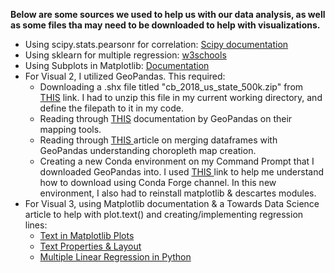__Below are some sources we used to help us with our data analysis, as well as some files tha may need to be downloaded to help with visualizations.__

* Using scipy.stats.pearsonr for correlation: <a href = "https://docs.scipy.org/doc/scipy/reference/generated/scipy.stats.pearsonr.html#:~:text=Pearson%20correlation%20coefficient%20and%20p,linear%20relationship%20between%20two%20datasets.&text=Like%20other%20correlation%20coefficients%2C%20this,with%200%20implying%20no%20correlation.">Scipy documentation</a>
* Using sklearn for multiple regression: <a href= "https://www.w3schools.com/python/python_ml_multiple_regression.asp">w3schools</a>
* Using Subplots in Matplotlib: <a href= "https://matplotlib.org/devdocs/gallery/subplots_axes_and_figures/subplots_demo.html">Documentation</a>
* For Visual 2, I utilized GeoPandas. This required: 
  * Downloading a .shx file titled "cb_2018_us_state_500k.zip" from <a href= "https://www.census.gov/geographies/mapping-files/time-series/geo/carto-boundary-file.html">THIS</a> link. I had to unzip this file in my current working directory, and define the filepath to it in my code. 
  * Reading through <a href= "https://geopandas.org/mapping.html"> THIS</a> documentation by GeoPandas on their mapping tools. 
  * Reading through <a href= "https://medium.com/@minaienick/why-you-should-be-using-geopandas-to-visualize-data-on-maps-aka-geo-visualization-fd1e3b6211b4"> THIS </a> article on merging dataframes with GeoPandas understanding choropleth map creation. 
  * Creating a new Conda environment on my Command Prompt that I downloaded GeoPandas into. I used <a href= "https://geopandas.org/install.html"> THIS </a> link to help me understand how to download using Conda Forge channel. In this new environment, I also had to reinstall matplotlib & descartes modules. 
* For Visual 3, using Matplotlib documentation & a Towards Data Science article to help with plot.text() and creating/implementing regression lines:
  * <a href= "https://matplotlib.org/3.1.1/tutorials/text/text_intro.html"> Text in Matplotlib Plots</a>
  * <a href= "https://matplotlib.org/tutorials/text/text_props.html"> Text Properties & Layout</a>
  * <a href= "https://towardsdatascience.com/simple-and-multiple-linear-regression-with-python-c9ab422ec29c"> Multiple Linear Regression in Python</a>
